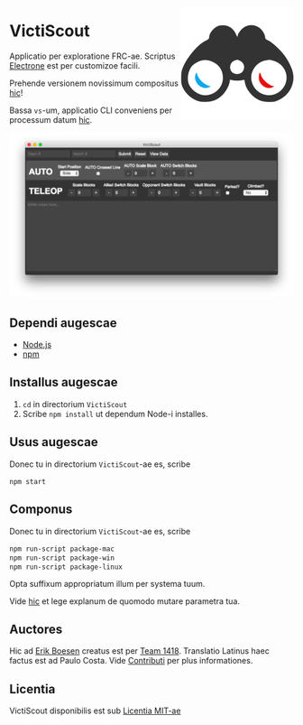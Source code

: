 [<img src="images/logo/logo.png" align="right" width="200">](https://github.com/frc1418/VictiScout)
# VictiScout
Applicatio per exploratione FRC-ae. Scriptus [Electrone](http://electron.atom.io/) est per customizoe facili.

Prehende versionem novissimum compositus [hic](https://github.com/frc1418/VictiScout/releases)!

Bassa `vs`-um, applicatio CLI conveniens per processum datum [hic](https://github.com/frc1418/vs).

![Screenshot](images/screenshot.png)

## Dependi augescae
* [Node.js](https://nodejs.org)
* [npm](https://npmjs.com)

## Installus augescae
1. `cd` in directorium `VictiScout`
2. Scribe `npm install` ut dependum Node-i installes.

## Usus augescae
Donec tu in directorium `VictiScout`-ae es, scribe

    npm start

## Componus
Donec tu in directorium `VictiScout`-ae es, scribe

    npm run-script package-mac
    npm run-script package-win
    npm run-script package-linux

Opta suffixum appropriatum illum per systema tuum.

Vide [hic](https://github.com/electron-userland/electron-packager#readme) et lege explanum de quomodo mutare parametra tua.

## Auctores
Hic ad [Erik Boesen](https://github.com/ErikBoesen) creatus est per [Team 1418](https://github.com/frc1418). Translatio Latinus haec factus est ad Paulo Costa. Vide [Contributi](https://github.com/frc1418/VictiScout/graphs/contributors) per plus informationes.

## Licentia
VictiScout disponibilis est sub [Licentia MIT-ae](LICENSE)
